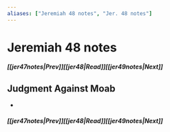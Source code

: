 ```yaml
---
aliases: ["Jeremiah 48 notes", "Jer. 48 notes"]
---
```

# Jeremiah 48 notes
##### <span class=arrow-left></span>[[jer47notes|Prev]]<span class=navigation-separator></span>[[jer48|Read]]<span class=navigation-separator></span>[[jer49notes|Next]]<span class=arrow-right></span>
## Judgment Against Moab
- 
##### <span class=arrow-left></span>[[jer47notes|Prev]]<span class=navigation-separator></span>[[jer48|Read]]<span class=navigation-separator></span>[[jer49notes|Next]]<span class=arrow-right></span>